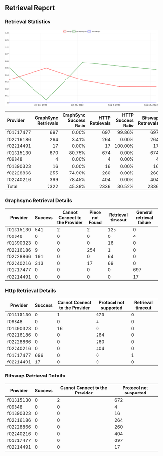 ## Retrieval Report
### Retrieval Statistics
<img src="https://raw.githubusercontent.com/data-preservation-programs/filplus-checker-assets/main/filecoin-project/filecoin-plus-large-datasets/issues/2087/1692069060926.png"/>

| Provider  | GraphSync Retrievals | GraphSync Success Ratio | HTTP Retrievals | HTTP Success Ratio | Bitswap Retrievals | Bitswap Success Ratio |
| :-------- | -------------------: | ----------------------: | --------------: | -----------------: | -----------------: | --------------------: |
| f01717477 |                  697 |                   0.00% |             697 |             99.86% |                697 |                 0.00% |
| f02216186 |                  264 |                   3.41% |             264 |              0.00% |                264 |                 0.00% |
| f02214491 |                   17 |                   0.00% |              17 |            100.00% |                 17 |                 0.00% |
| f01315130 |                  670 |                  80.75% |             674 |              0.00% |                674 |                 0.00% |
| f09848    |                    4 |                   0.00% |               4 |              0.00% |                  4 |                 0.00% |
| f01390323 |                   16 |                   0.00% |              16 |              0.00% |                 16 |                 0.00% |
| f02228866 |                  255 |                  74.90% |             260 |              0.00% |                260 |                 0.00% |
| f02240216 |                  399 |                  78.45% |             404 |              0.00% |                404 |                 0.00% |
| Total     |                 2322 |                  45.39% |            2336 |             30.52% |               2336 |                 0.00% |

### Graphsync Retrieval Details
| Provider  | Success | Cannot Connect to the Provider | Piece not Found | Retrieval timeout | General retrieval failure |
| --------- | ------- | ------------------------------ | --------------- | ----------------- | ------------------------- |
| f01315130 | 541     | 2                              | 2               | 125               | 0                         |
| f09848    | 0       | 0                              | 0               | 0                 | 4                         |
| f01390323 | 0       | 0                              | 0               | 16                | 0                         |
| f02216186 | 9       | 0                              | 254             | 1                 | 0                         |
| f02228866 | 191     | 0                              | 0               | 64                | 0                         |
| f02240216 | 313     | 0                              | 17              | 69                | 0                         |
| f01717477 | 0       | 0                              | 0               | 0                 | 697                       |
| f02214491 | 0       | 0                              | 0               | 0                 | 17                        |

### Http Retrieval Details
| Provider  | Success | Cannot Connect to the Provider | Protocol not supported | Retrieval timeout |
| --------- | ------- | ------------------------------ | ---------------------- | ----------------- |
| f01315130 | 0       | 1                              | 673                    | 0                 |
| f09848    | 0       | 0                              | 4                      | 0                 |
| f01390323 | 0       | 16                             | 0                      | 0                 |
| f02216186 | 0       | 0                              | 264                    | 0                 |
| f02228866 | 0       | 0                              | 260                    | 0                 |
| f02240216 | 0       | 0                              | 404                    | 0                 |
| f01717477 | 696     | 0                              | 0                      | 1                 |
| f02214491 | 17      | 0                              | 0                      | 0                 |

### Bitswap Retrieval Details
| Provider  | Success | Cannot Connect to the Provider | Protocol not supported |
| --------- | ------- | ------------------------------ | ---------------------- |
| f01315130 | 0       | 2                              | 672                    |
| f09848    | 0       | 0                              | 4                      |
| f01390323 | 0       | 0                              | 16                     |
| f02216186 | 0       | 0                              | 264                    |
| f02228866 | 0       | 0                              | 260                    |
| f02240216 | 0       | 0                              | 404                    |
| f01717477 | 0       | 0                              | 697                    |
| f02214491 | 0       | 0                              | 17                     |
